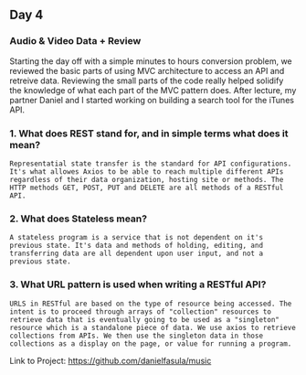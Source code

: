 ## Day 4

### Audio & Video Data + Review

Starting the day off with a simple minutes to hours conversion problem, we reviewed the basic parts of using MVC architecture to access an API and retreive data. Reviewing the small parts of the code really helped solidify the knowledge of what each part of the MVC pattern does. After lecture, my partner Daniel and I started working on building a search tool for the iTunes API.

### 1. What does REST stand for, and in simple terms what does it mean?

```Representatial state transfer is the standard for API configurations. It's what allowes Axios to be able to reach multiple different APIs regardless of their data organization, hosting site or methods. The HTTP methods GET, POST, PUT and DELETE are all methods of a RESTful API.```

### 2. What does Stateless mean?

```A stateless program is a service that is not dependent on it's previous state. It's data and methods of holding, editing, and transferring data are all dependent upon user input, and not a previous state.```

### 3. What URL pattern is used when writing a RESTful API?

```URLS in RESTful are based on the type of resource being accessed. The intent is to proceed through arrays of "collection" resources to retrieve data that is eventually going to be used as a "singleton" resource which is a standalone piece of data. We use axios to retrieve collections from APIs. We then use the singleton data in those collections as a display on the page, or value for running a program.```

Link to Project: https://github.com/danielfasula/music